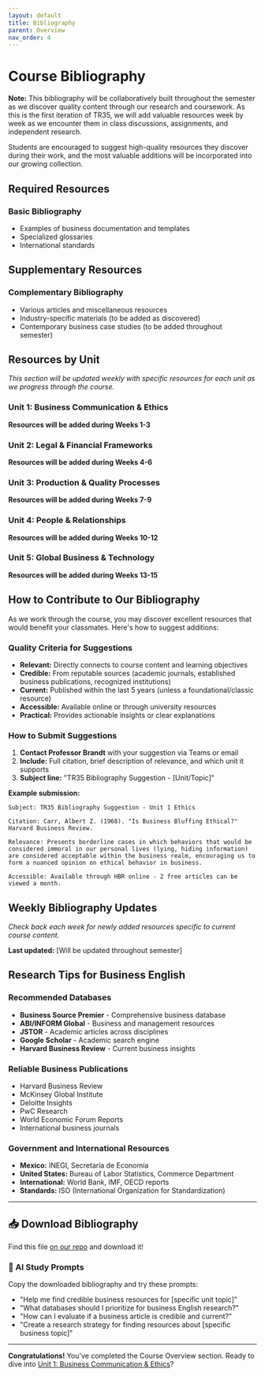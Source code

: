 ```yaml
---
layout: default
title: Bibliography
parent: Overview
nav_order: 4
---
```


# Course Bibliography

**Note:** This bibliography will be collaboratively built throughout the semester as we discover quality content through our research and coursework. As this is the first iteration of TR35, we will add valuable resources week by week as we encounter them in class discussions, assignments, and independent research.

Students are encouraged to suggest high-quality resources they discover during their work, and the most valuable additions will be incorporated into our growing collection.

## Required Resources

### Basic Bibliography
- Examples of business documentation and templates
- Specialized glossaries  
- International standards

## Supplementary Resources

### Complementary Bibliography
- Various articles and miscellaneous resources
- Industry-specific materials (to be added as discovered)
- Contemporary business case studies (to be added throughout semester)

## Resources by Unit

*This section will be updated weekly with specific resources for each unit as we progress through the course.*

### Unit 1: Business Communication & Ethics
**Resources will be added during Weeks 1-3**

### Unit 2: Legal & Financial Frameworks  
**Resources will be added during Weeks 4-6**

### Unit 3: Production & Quality Processes
**Resources will be added during Weeks 7-9**

### Unit 4: People & Relationships
**Resources will be added during Weeks 10-12**

### Unit 5: Global Business & Technology
**Resources will be added during Weeks 13-15**

## How to Contribute to Our Bibliography

As we work through the course, you may discover excellent resources that would benefit your classmates. Here's how to suggest additions:

### Quality Criteria for Suggestions
- **Relevant:** Directly connects to course content and learning objectives
- **Credible:** From reputable sources (academic journals, established business publications, recognized institutions)
- **Current:** Published within the last 5 years (unless a foundational/classic resource)
- **Accessible:** Available online or through university resources
- **Practical:** Provides actionable insights or clear explanations

### How to Submit Suggestions
1. **Contact Professor Brandt** with your suggestion via Teams or email
2. **Include:** Full citation, brief description of relevance, and which unit it supports
3. **Subject line:** "TR35 Bibliography Suggestion - [Unit/Topic]"

**Example submission:**
```
Subject: TR35 Bibliography Suggestion - Unit 1 Ethics

Citation: Carr, Albert Z. (1968). "Is Business Bluffing Ethical?" Harvard Business Review.

Relevance: Presents borderline cases in which behaviors that would be considered immoral in our personal lives (lying, hiding information) are considered acceptable within the business realm, encouraging us to form a nuanced opinion on ethical behavior in business.

Accessible: Available through HBR online - 2 free articles can be viewed a month.
```

## Weekly Bibliography Updates

*Check back each week for newly added resources specific to current course content.*

**Last updated:** [Will be updated throughout semester]

## Research Tips for Business English

### Recommended Databases
- **Business Source Premier** - Comprehensive business database
- **ABI/INFORM Global** - Business and management resources  
- **JSTOR** - Academic articles across disciplines
- **Google Scholar** - Academic search engine
- **Harvard Business Review** - Current business insights

### Reliable Business Publications
- Harvard Business Review
- McKinsey Global Institute
- Deloitte Insights
- PwC Research
- World Economic Forum Reports
- International business journals

### Government and International Resources
- **Mexico:** INEGI, Secretaría de Economía
- **United States:** Bureau of Labor Statistics, Commerce Department
- **International:** World Bank, IMF, OECD reports
- **Standards:** ISO (International Organization for Standardization)

---

## 📥 Download Bibliography
Find this file [on our repo](https://github.com/alainamb/uic_tr35-business-english-II/blob/main/overview/bibliography.md) and download it!

### 🤖 AI Study Prompts
Copy the downloaded bibliography and try these prompts:
- "Help me find credible business resources for [specific unit topic]"
- "What databases should I prioritize for business English research?"
- "How can I evaluate if a business article is credible and current?"
- "Create a research strategy for finding resources about [specific business topic]"

---

**Congratulations!** You've completed the Course Overview section. Ready to dive into [Unit 1: Business Communication & Ethics](../unit1/)?
